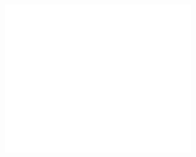 <div align="center">
	<br>
	<a href="https://raw.githubusercontent.com/sindresorhus/css-in-readme-like-wat/main/readme.md">
		<img src="header.svg" width="800" height="400" alt="Whitepaper">
	</a>
	<br>
</div>

<!DOCTYPE html>
<head>
  <meta charset="UTF-8">
  <link rel="stylesheet" href="./style.css">

</head>

